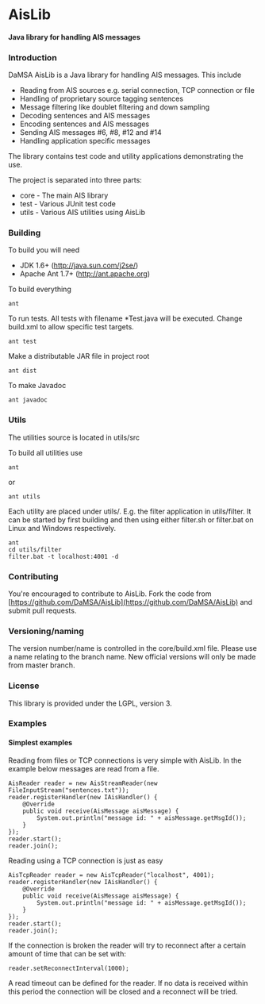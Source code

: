 AisLib
======

#### Java library for handling AIS messages ####

### Introduction ###

DaMSA AisLib is a Java library for handling AIS messages. This include

* Reading from AIS sources e.g. serial connection, TCP connection or file
* Handling of proprietary source tagging sentences
* Message filtering like doublet filtering and down sampling
* Decoding sentences and AIS messages
* Encoding sentences and AIS messages
* Sending AIS messages #6, #8, #12 and #14
* Handling application specific messages

The library contains test code and utility applications demonstrating
the use.

The project is separated into three parts:
  
* core     - The main AIS library
* test     - Various JUnit test code
* utils    - Various AIS utilities using AisLib


### Building ###

To build you will need

* JDK 1.6+ (http://java.sun.com/j2se/)
* Apache Ant 1.7+ (http://ant.apache.org)

To build everything
 
	ant
 
To run tests. All tests with filename *Test.java will be executed. 
Change build.xml to allow specific test targets.

	ant test

Make a distributable JAR file in project root

	ant dist
 
To make Javadoc

	ant javadoc
 

### Utils ###

The utilities source is located in utils/src

To build all utilities use 

	ant 
  
or

	ant utils

Each utility are placed under utils/. E.g. the filter application in
utils/filter. It can be started by first building and then using either
filter.sh or filter.bat on Linux and Windows respectively.

	ant
	cd utils/filter
	filter.bat -t localhost:4001 -d
  

### Contributing ###

You're encouraged to contribute to AisLib. Fork the code from 
[https://github.com/DaMSA/AisLib](https://github.com/DaMSA/AisLib) and submit pull requests.

### Versioning/naming ###

The version number/name is controlled in the core/build.xml file. Please use a 
name relating to the branch name. New official versions will only be made from
master branch. 

### License ###

This library is provided under the LGPL, version 3.

### Examples ###

#### Simplest examples ####

Reading from files or TCP connections is very simple with AisLib. In the example below messages
are read from a file.

```
AisReader reader = new AisStreamReader(new FileInputStream("sentences.txt"));
reader.registerHandler(new IAisHandler() {			
	@Override
	public void receive(AisMessage aisMessage) {
		System.out.println("message id: " + aisMessage.getMsgId());	
	}
});
reader.start();
reader.join();
```

Reading using a TCP connection is just as easy

```
AisTcpReader reader = new AisTcpReader("localhost", 4001);
reader.registerHandler(new IAisHandler() {			
	@Override
	public void receive(AisMessage aisMessage) {
		System.out.println("message id: " + aisMessage.getMsgId());		
	}
});
reader.start();
reader.join();
```

If the connection is broken the reader will try to reconnect after a certain amount of
time that can be set with:
```
reader.setReconnectInterval(1000);
```

A read timeout can be defined for the reader. If no data is received within this period
the connection will be closed and a reconnect will be tried. 

